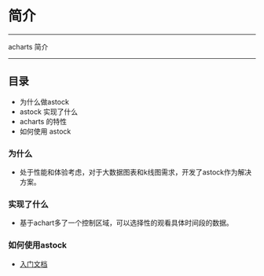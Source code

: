 # 简介

---

acharts 简介

---

## 目录

  * 为什么做astock
  * astock 实现了什么
  * acharts 的特性
  * 如何使用 astock

### 为什么
  
  * 处于性能和体验考虑，对于大数据图表和k线图需求，开发了astock作为解决方案。


### 实现了什么

  * 基于achart多了一个控制区域，可以选择性的观看具体时间段的数据。


### 如何使用astock

  * [入门文档](01-introduce.md)


